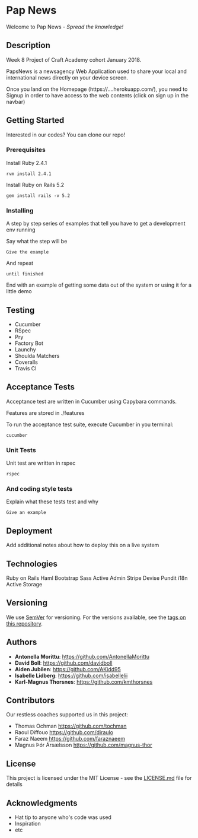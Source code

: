 # Pap News 

Welcome to Pap News - _Spread the knowledge!_

## Description
Week 8 Project of Craft Academy cohort January 2018.

PapsNews is a newsagency Web Application used to share your local and international news directly on your device screen.  

Once you land on the Homepage (https://....herokuapp.com/), you need to Signup in order to have access to the web contents
(click on sign up in the navbar)


## Getting Started

Interested in our codes?
You can clone our repo!

### Prerequisites

Install Ruby 2.4.1
 
```
rvm install 2.4.1
```

Install Ruby on Rails 5.2
```
gem install rails -v 5.2
```
### Installing

A step by step series of examples that tell you have to get a development env running

Say what the step will be

```
Give the example
```

And repeat

```
until finished
```

End with an example of getting some data out of the system or using it for a little demo

## Testing

* Cucumber
* RSpec
* Pry
* Factory Bot
* Launchy
* Shoulda Matchers
* Coveralls
* Travis CI

## Acceptance Tests

Acceptance test are written in Cucumber using Capybara commands. 

Features are stored in ./features

To run the acceptance test suite, execute Cucumber in you terminal:

```
cucumber
```



### Unit Tests 

Unit test are written in rspec

```
rspec
```

### And coding style tests

Explain what these tests test and why

```
Give an example
```

## Deployment

Add additional notes about how to deploy this on a live system


## Technologies

Ruby on Rails
Haml
Bootstrap
Sass
Active Admin 
Stripe
Devise
Pundit
i18n
Active Storage


## Versioning

We use [SemVer](http://semver.org/) for versioning. For the versions available, see the [tags on this repository](https://github.com/your/project/tags). 

## Authors

* **Antonella Morittu**: https://github.com/AntonellaMorittu
* **David Boll**: https://github.com/davidboll
* **Aiden Jubilen**: https://github.com/AKidd95
* **Isabelle Lidberg**: https://github.com/isabellelii
* **Karl-Magnus Thorsnes**: https://github.com/kmthorsnes

## Contributors

Our restless coaches supported us in this project:

* Thomas Ochman https://github.com/tochman
* Raoul Diffouo https://github.com/diraulo
* Faraz Naeem https://github.com/faraznaeem
* Magnus Þór Ársælsson https://github.com/magnus-thor


## License

This project is licensed under the MIT License - see the [LICENSE.md](LICENSE.md) file for details

## Acknowledgments

* Hat tip to anyone who's code was used
* Inspiration
* etc

